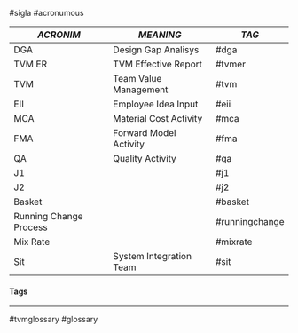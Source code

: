 #sigla #acronumous


|***ACRONIM***|***MEANING***|***TAG***|
|-------|-------|---|
|DGA| Design Gap Analisys|#dga|
|TVM ER|TVM Effective Report|#tvmer|
|TVM|Team Value Management|#tvm|
|EII|Employee Idea Input|#eii|
|MCA|Material Cost Activity|#mca|
|FMA|Forward Model Activity|#fma|
|QA|Quality Activity|#qa|
|J1||#j1|
|J2||#j2| 
|Basket||#basket| 
|Running Change Process||#runningchange|
|Mix Rate||#mixrate| 
|Sit|System Integration Team|#sit|


#### Tags
***
#tvmglossary #glossary 